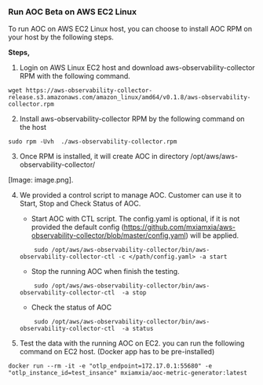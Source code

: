 ### Run AOC Beta on AWS EC2 Linux

To run AOC on AWS EC2 Linux host, you can choose to install AOC RPM on your host by the following steps.

**Steps,**

1. Login on AWS Linux EC2 host and download aws-observability-collector RPM with the following command.
```
wget https://aws-observability-collector-release.s3.amazonaws.com/amazon_linux/amd64/v0.1.8/aws-observability-collector.rpm
```
2. Install aws-observability-collector RPM by the following command on the host
```
sudo rpm -Uvh  ./aws-observability-collector.rpm
```
3. Once RPM is installed, it will create AOC in directory /opt/aws/aws-observability-collector/

[Image: image.png]. 

4. We provided a control script to manage AOC. Customer can use it to Start, Stop and Check Status of AOC.

    * Start AOC with CTL script. The config.yaml is optional, if it is not provided the default config (https://github.com/mxiamxia/aws-observability-collector/blob/master/config.yaml) will be applied.  
    ```
        sudo /opt/aws/aws-observability-collector/bin/aws-observability-collector-ctl -c </path/config.yaml> -a start
    ```
    * Stop the running AOC when finish the testing.
    ```
        sudo /opt/aws/aws-observability-collector/bin/aws-observability-collector-ctl  -a stop
    ```
    * Check the status of AOC
    ```
        sudo /opt/aws/aws-observability-collector/bin/aws-observability-collector-ctl  -a status
    ```
5. Test the data with the running AOC on EC2. you can run the following command on EC2 host. (Docker app has to be pre-installed)
```
docker run --rm -it -e "otlp_endpoint=172.17.0.1:55680" -e "otlp_instance_id=test_insance" mxiamxia/aoc-metric-generator:latest
```
